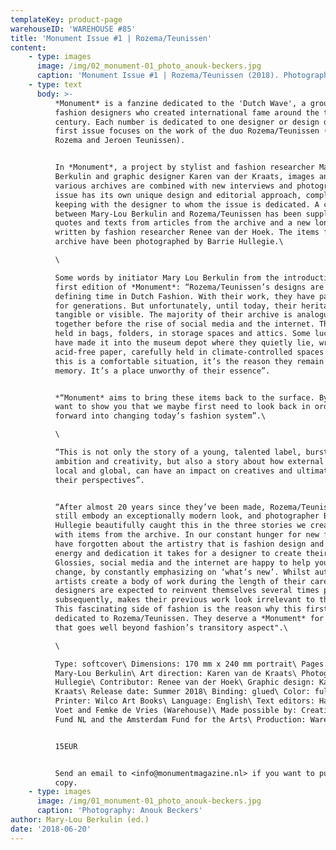 ```yaml
---
templateKey: product-page
warehouseID: 'WAREHOUSE #85'
title: 'Monument Issue #1 | Rozema/Teunissen'
content:
    - type: images
      image: /img/02_monument-01_photo_anouk-beckers.jpg
      caption: 'Monument Issue #1 | Rozema/Teunissen (2018). Photography: Anouk Beckers.'
    - type: text
      body: >-
          *Monument* is a fanzine dedicated to the 'Dutch Wave', a group of Dutch
          fashion designers who created international fame around the turn of the
          century. Each number is dedicated to one designer or design duo. This
          first issue focuses on the work of the duo Rozema/Teunissen (Melanie
          Rozema and Jeroen Teunissen). 


          In *Monument*, a project by stylist and fashion researcher Mary-Lou
          Berkulin and graphic designer Karen van der Kraats, images and texts from
          various archives are combined with new interviews and photography. Each
          issue has its own unique design and editorial approach, completely in
          keeping with the designer to whom the issue is dedicated. A conversation
          between Mary-Lou Berkulin and Rozema/Teunissen has been supplemented with
          quotes and texts from articles from the archive and a new long-read,
          written by fashion researcher Renee van der Hoek. The items from the
          archive have been photographed by Barrie Hullegie.\

          \

          Some words by initiator Mary Lou Berkulin from the introduction of this
          first edition of *Monument*: “Rozema/Teunissen’s designs are part of a
          defining time in Dutch Fashion. With their work, they have paved the way
          for generations. But unfortunately, until today, their heritage is not
          tangible or visible. The majority of their archive is analogue and put
          together before the rise of social media and the internet. The items are
          held in bags, folders, in storage spaces and attics. Some lucky pieces
          have made it into the museum depot where they quietly lie, wrapped in
          acid-free paper, carefully held in climate-controlled spaces. Although
          this is a comfortable situation, it’s the reason they remain far from our
          memory. It’s a place unworthy of their essence”.


          *“Monument* aims to bring these items back to the surface. By doing so, I
          want to show you that we maybe first need to look back in order to move
          forward into changing today’s fashion system”.\

          \

          “This is not only the story of a young, talented label, bursting with
          ambition and creativity, but also a story about how external factors, both
          local and global, can have an impact on creatives and ultimately change
          their perspectives”.


          “After almost 20 years since they’ve been made, Rozema/Teunissen’s designs
          still embody an exceptionally modern look, and photographer Barrie
          Hullegie beautifully caught this in the three stories we created together
          with items from the archive. In our constant hunger for new fashion we
          have forgotten about the artistry that is fashion design and the amount of
          energy and dedication it takes for a designer to create their work.
          Glossies, social media and the internet are happy to help you long for
          change, by constantly emphasizing on ‘what’s new’. Whilst autonomous
          artists create a body of work during the length of their career, fashion
          designers are expected to reinvent themselves several times per year which
          subsequently, makes their previous work look irrelevant to the public.
          This fascinating side of fashion is the reason why this first edition is
          dedicated to Rozema/Teunissen. They deserve a *Monument* for creating work
          that goes well beyond fashion’s transitory aspect".\

          \

          Type: softcover\ Dimensions: 170 mm x 240 mm portrait\ Pages: 160\ Editor:
          Mary-Lou Berkulin\ Art direction: Karen van de Kraats\ Photography: Barrie
          Hullegie\ Contributor: Renee van der Hoek\ Graphic design: Karen van de
          Kraats\ Release date: Summer 2018\ Binding: glued\ Color: full colour\
          Printer: Wilco Art Books\ Language: English\ Text editors: Hanka van der
          Voet and Femke de Vries (Warehouse)\ Made possible by: Creative Industries
          Fund NL and the Amsterdam Fund for the Arts\ Production: Warehouse


          15EUR


          Send an email to <info@monumentmagazine.nl> if you want to purchase a
          copy.
    - type: images
      image: /img/01_monument-01_photo_anouk-beckers.jpg
      caption: 'Photography: Anouk Beckers'
author: Mary-Lou Berkulin (ed.)
date: '2018-06-20'
---
```

